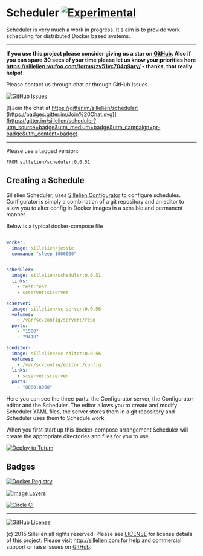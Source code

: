 

# Scheduler [![Experimental](https://img.shields.io/badge/Status-Experimental_or_POC-red.svg?style=flat)](http://github.com/sillelien/scheduler)

Scheduler is very much a work in progress. It's aim is to provide work scheduling for distributed Docker based systems.

-------

**If you use this project please consider giving us a star on [GitHub](http://github.com/sillelien/scheduler). Also if you can spare 30 secs of your time please let us know your priorities here https://sillelien.wufoo.com/forms/zv51vc704q9ary/  - thanks, that really helps!**

Please contact us through chat or through GitHub Issues.

[![GitHub Issues](https://img.shields.io/github/issues/sillelien/scheduler.svg)](https://github.com/sillelien/scheduler/issues)

[![Join the chat at https://gitter.im/sillelien/scheduler](https://badges.gitter.im/Join%20Chat.svg)](https://gitter.im/sillelien/scheduler?utm_source=badge&utm_medium=badge&utm_campaign=pr-badge&utm_content=badge)

-------

Please use a tagged version:

```
FROM sillelien/scheduler:0.0.51
```

## Creating a Schedule

Sillelien Scheduler, uses [Sillelien Configurator](https://github.com/sillelien/configurator) to configure schedules. Configurator is simply a combination of a git repository and an editor to allow you to alter config in Docker images in a sensible and permanent manner.

Below is a typical docker-compose file

```yaml

worker:
  image: sillelien/jessie
  command: "sleep 1000000"


scheduler:
  image: sillelien/scheduler:0.0.51
  links:
    - test:test
    - scserver:scserver

scserver:
  image: sillelien/sc-server:0.0.56
  volumes:
    - /var/sc/config/server:/repo
  ports:
    - "1500"
    - "9418"

sceditor:
  image: sillelien/sc-editor:0.0.56
  volumes:
    - /var/sc/config/editor:/config
  links:
    - scserver:scserver
  ports:
    - "8080:8080"

```

Here you can see the three parts: the Configurator server, the Configurator editor and the Scheduler. The editor allows you to create and modify Scheduler YAML files, the server stores them in a git repository and Scheduler uses them to Schedule work. 

When you first start up this docker-compose arrangement Scheduler will create the appropriate directories and files for you to use.

[![Deploy to Tutum](https://s.tutum.co/deploy-to-tutum.svg)](https://dashboard.tutum.co/stack/deploy/)

## Badges

[![Docker Registry](https://img.shields.io/docker/pulls/sillelien/scheduler.svg)](https://registry.hub.docker.com/u/sillelien/scheduler)

[![Image Layers](https://badge.imagelayers.io/sillelien/scheduler.svg)](https://imagelayers.io/?images=sillelien/scheduler:master 'Get your own badge on imagelayers.io') 

[![Circle CI](https://circleci.com/gh/sillelien/scheduler/tree/master.svg?style=svg)](https://circleci.com/gh/sillelien/scheduler/tree/master)

--------

[![GitHub License](https://img.shields.io/github/license/sillelien/scheduler.svg)](https://raw.githubusercontent.com/sillelien/scheduler/master/LICENSE)

(c) 2015 Sillelien all rights reserved. Please see [LICENSE](https://raw.githubusercontent.com/sillelien/scheduler/master/LICENSE) for license details of this project. Please visit http://sillelien.com for help and commercial support or raise issues on [GitHub](https://github.com/sillelien/scheduler/issues).

